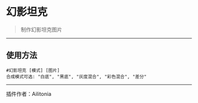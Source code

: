 # 幻影坦克
> 制作幻影坦克图片

---
## 使用方法
```
#幻影坦克 [模式] [图片]
合成模式可选: "白底", "黑底", "灰度混合", "彩色混合", "差分"
```

---
插件作者：Ailitonia
